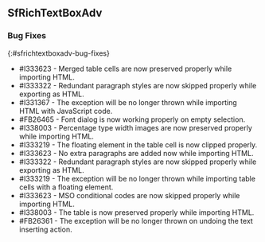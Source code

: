 ## SfRichTextBoxAdv

### Bug Fixes
{:#sfrichtextboxadv-bug-fixes}

* \#I333623 - Merged table cells are now preserved properly while importing HTML. 
* \#I333322 - Redundant paragraph styles are now skipped properly while exporting as HTML.
* \#I331367 - The exception will be no longer thrown while importing HTML with JavaScript code.
* \#FB26465 - Font dialog is now working properly on empty selection.
* \#I338003 - Percentage type width images are now preserved properly while importing HTML.
* \#I333219 - The floating element in the table cell is now clipped properly.
* \#I333623 - No extra paragraphs are added now while importing HTML.
* \#I333322 - Redundant paragraph styles are now skipped properly while exporting as HTML.
* \#I333219 - The exception will be no longer thrown while importing table cells with a floating element.
* \#I333623 - MSO conditional codes are now skipped properly while importing HTML.
* \#I338003 - The table is now preserved properly while importing HTML.
* \#FB26361 - The exception will be no longer thrown on undoing the text inserting action.